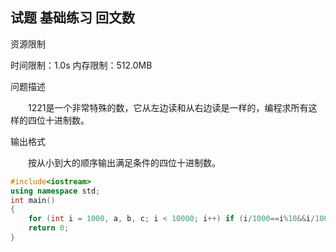 ## 试题 基础练习 回文数

资源限制

时间限制：1.0s  内存限制：512.0MB

问题描述

　　1221是一个非常特殊的数，它从左边读和从右边读是一样的，编程求所有这样的四位十进制数。

输出格式

　　按从小到大的顺序输出满足条件的四位十进制数。



```c++
#include<iostream>
using namespace std;
int main()
{
	for (int i = 1000, a, b, c; i < 10000; i++) if (i/1000==i%10&&i/100%10==i/10%10) cout << i << endl;
	return 0;
}
```

